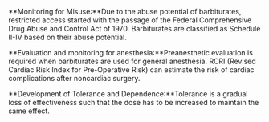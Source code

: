 **Monitoring for Misuse:**Due to the abuse potential of barbiturates, restricted access started with the passage of the Federal Comprehensive Drug Abuse and Control Act of 1970. Barbiturates are classified as Schedule II-IV based on their abuse potential.

**Evaluation and monitoring for anesthesia:**Preanesthetic evaluation is required when barbiturates are used for general anesthesia. RCRI (Revised Cardiac Risk Index for Pre-Operative Risk) can estimate the risk of cardiac complications after noncardiac surgery.

**Development of Tolerance and Dependence:**Tolerance is a gradual loss of effectiveness such that the dose has to be increased to maintain the same effect.